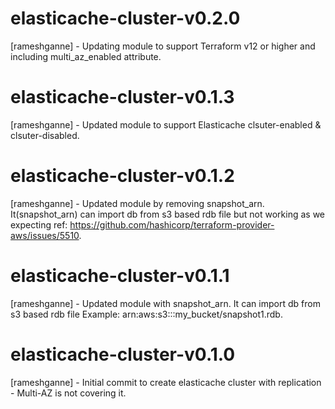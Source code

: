 # elasticache-cluster-v0.2.0
[rameshganne] - Updating module to support Terraform v12 or higher and including multi_az_enabled attribute.
# elasticache-cluster-v0.1.3
[rameshganne] - Updated module to support Elasticache clsuter-enabled & clsuter-disabled.
# elasticache-cluster-v0.1.2
[rameshganne] - Updated module by removing snapshot_arn. It(snapshot_arn) can import db from s3 based rdb file but not working as we expecting ref: https://github.com/hashicorp/terraform-provider-aws/issues/5510.
# elasticache-cluster-v0.1.1
[rameshganne] - Updated module with snapshot_arn. It can import db from s3 based rdb file Example: arn:aws:s3:::my_bucket/snapshot1.rdb.
# elasticache-cluster-v0.1.0
[rameshganne] - Initial commit to create elasticache cluster with replication - Multi-AZ is not covering it.
